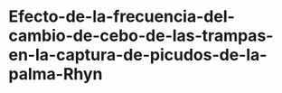 # Efecto-de-la-frecuencia-del-cambio-de-cebo-de-las-trampas-en-la-captura-de-picudos-de-la-palma-Rhyn